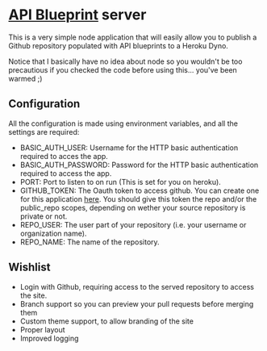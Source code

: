 # [API Blueprint](https://apiblueprint.org/) server

This is a very simple node application that will easily allow you to
publish a Github repository populated with API blueprints to a Heroku
Dyno.

Notice that I basically have no idea about node so you wouldn't be too precautious
if you checked the code before using this... you've been warmed ;)

## Configuration

All the configuration is made using environment variables, and all the
settings are required:

- BASIC_AUTH_USER: Username for the HTTP basic authentication required to
  acces the app.
- BASIC_AUTH_PASSWORD: Password for the HTTP basic authentication
  required to access the app.
- PORT: Port to listen to on run (This is set for you on heroku).
- GITHUB_TOKEN: The Oauth token to access github. You can create one for
  this application [here](https://github.com/settings/tokens/new). You
  should give this token the repo and/or the public_repo scopes,
  depending on wether your source repository is private or not.
- REPO_USER: The user part of your repository (i.e. your username or
  organization name).
- REPO_NAME: The name of the repository.

## Wishlist

- Login with Github, requiring access to the served repository to access
  the site.
- Branch support so you can preview your pull requests before merging
  them
- Custom theme support, to allow branding of the site
- Proper layout
- Improved logging
